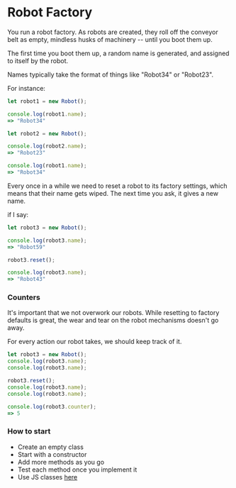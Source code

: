 # Robot Factory

You run a robot factory. As robots are created, they roll off the conveyor belt as empty, mindless husks of machinery -- until you boot them up.

The first time you boot them up, a random name is generated, and assigned to itself by the robot.

Names typically take the format of things like "Robot34" or "Robot23".

For instance:

```js
let robot1 = new Robot();

console.log(robot1.name);
=> "Robot34"

let robot2 = new Robot();

console.log(robot2.name);
=> "Robot23"

console.log(robot1.name);
=> "Robot34"
```

Every once in a while we need to reset a robot to its factory settings, which means that their name gets wiped. 
The next time you ask, it gives a new name.

if I say:

```js
let robot3 = new Robot();

console.log(robot3.name);
=> "Robot59"

robot3.reset();

console.log(robot3.name);
=> "Robot43"
```

### Counters

It's important that we not overwork our robots. 
While resetting to factory defaults is great, the wear and tear on the robot mechanisms doesn't go away. 

For every action our robot takes, we should keep track of it.

```js
let robot3 = new Robot();
console.log(robot3.name);
console.log(robot3.name);

robot3.reset();
console.log(robot3.name);
console.log(robot3.name);

console.log(robot3.counter);
=> 5
```

### How to start
- Create an empty class
- Start with a constructor
- Add more methods as you go
- Test each method once you implement it
- Use JS classes [here](https://developer.mozilla.org/en-US/docs/Web/JavaScript/Reference/Classes)